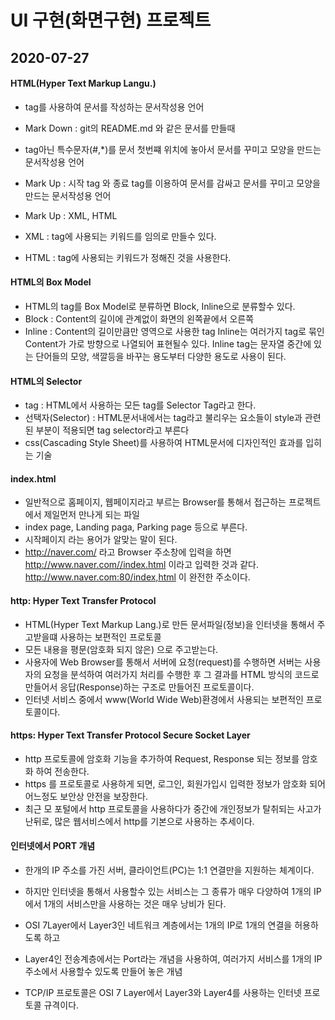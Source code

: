 # UI 구현(화면구현) 프로젝트

## 2020-07-27

#### HTML(Hyper Text Markup Langu.)

* tag를 사용하여 문서를 작성하는 문서작성용 언어
* Mark Down : git의 README.md 와 같은 문서를 만들때
* 	tag아닌 특수문자(#,*)를 문서 첫번쨰 위치에 놓아서 문서를 꾸미고
 	모양을 만드는 문서작성용 언어
* Mark Up : 시작 tag <tag>와 종료 tag</tag>를
이용하여 문서를 감싸고 문서를 꾸미고 모양을 만드는 문서작성용 언어

* Mark Up : XML, HTML
* XML : tag에 사용되는 키워드를 임의로 만들수 있다.
* HTML : tag에 사용되는 키워드가 정해진 것을 사용한다.

#### HTML의 Box Model
* HTML의 tag를 Box Model로 분류하면 Block, Inline으로
분류할수 있다.
* Block : Content의 길이에 관계없이 화면의 왼쪽끝에서 오른쪽
* Inline : Content의 길이만큼만 영역으로 사용한 tag
Inline는 여러가지 tag로 묶인 Content가 가로 방향으로 나열되어 표현될수 있다.
Inline tag는 문자열 중간에 있는 단어들의 모양, 색깔등을 바꾸는 용도부터
다양한 용도로 사용이 된다.

#### HTML의 Selector
* tag : HTML에서 사용하는 모든 tag를 Selector Tag라고 한다.
* 선택자(Selector) : HTML문서내에서는 tag라고 불리우는 요소들이 style과 관련된
부분이 적용되면 tag selector라고 부른다
* css(Cascading Style Sheet)를 사용하여 HTML문서에 디자인적인 효과를 입히는 기술

#### index.html
* 일반적으로 홈페이지, 웹페이지라고 부르는 Browser를 통해서 접근하는
프로젝트에서 제일먼저 만나게 되는 파일
* index page, Landing paga, Parking page 등으로 부른다.
* 시작페이지 라는 용어가 알맞는 말이 된다.
* http://naver.com/ 라고 Browser 주소창에 입력을 하면
http://www.naver.com//index.html 이라고 입력한 것과 같다.
http://www.naver.com:80/index,html 이 완전한 주소이다.

#### http: Hyper Text Transfer Protocol
* HTML(Hyper Text Markup Lang.)로 만든 문서파일(정보)을 인터넷을
통해서 주고받을떄 사용하는 보편적인 프로토콜
* 모든 내용을 평문(암호화 되지 않은) 으로 주고받는다.
* 사용자에 Web Browser를 통해서 서버에 요청(request)를 수행하면
서버는 사용자의 요청을 분석하여 여러가지 처리를 수행한 후 
그 결과를 HTML 방식의 코드로 만들어서 응답(Response)하는 구조로
만들어진 프로토콜이다.
* 인터넷 서비스 중에서 www(World Wide Web)환경에서 사용되는 보편적인 프로토콜이다.

#### https: Hyper Text Transfer Protocol Secure Socket Layer
* http 프로토콜에 암호화 기능을 추가하여 Request, Response 되는 정보를
암호화 하여 전송한다.
* https 를 프로토콜로 사용하게 되면, 로그인, 회원가입시 입력한
정보가 암호화 되어 어느정도 보안상 안전을 보장한다.
* 최근 모 포털에서 http 프로토콜을 사용하다가 중간에 개인정보가 탈취되는
사고가 난뒤로, 많은 웹서비스에서 http를 기본으로 사용하는 추세이다.

#### 인터넷에서 PORT 개념
* 한개의 IP 주소를 가진 서버, 클라이언트(PC)는 1:1 연결만을 지원하는 체계이다.
* 하지만 인터넷을 통해서 사용할수 있는 서비스는 그 종류가 매우 다양하여
1개의 IP에서 1개의 서비스만을 사용하는 것은 매우 낭비가 된다.
* OSI 7Layer에서 Layer3인 네트워크 계층에서는 1개의 IP로 1개의 연결을 허용하도록 하고
* Layer4인 전송계층에서는 Port라는 개념을 사용하여, 여러가지 서비스를 1개의 IP주소에서
사용할수 있도록 만들어 놓은 개념

* TCP/IP 프로토콜은 OSI 7 Layer에서 Layer3와 Layer4를 사용하는 인터넷 프로토콜 규격이다.











